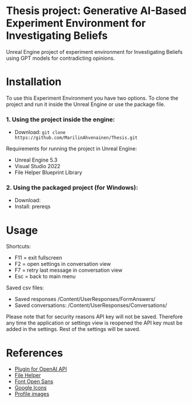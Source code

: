 # Thesis project: Generative AI-Based Experiment Environment for Investigating Beliefs

Unreal Engine project of experiment environment for Investigating Beliefs using GPT models for contradicting opinions.

# Installation

To use this Experiment Environment you have two options. To clone the project and run it inside the Unreal Engine or use the package file. 

### 1. Using the project inside the engine:

- Download: `git clone https://github.com/MarilinAhvenainen/Thesis.git`

Requirements for running the project in Unreal Engine:
- Unreal Engine 5.3
- Visual Studio 2022
- File Helper Blueprint Library

### 2. Using the packaged project (for Windows):
- Download:
- Install: prereqs

# Usage

Shortcuts:
- F11 = exit fullscreen
- F2 = open settings in conversation view
- F7 = retry last message in conversation view
- Esc = back to main menu

Saved csv files:
- Saved responses /Content/UserResponses/FormAnswers/
- Saved conversations: /Content/UserResponses/Conversations/ 

Please note that for security reasons API key will not be saved. Therefore any time the application or settings view is reopened the API key must be added in the settings. Rest of the settings will be saved.

# References
- [Plugin for OpenAI API](https://github.com/KellanM/OpenAI-Api-Unreal)
- [File Helper](https://www.unrealengine.com/marketplace/en-US/product/file-helper-bp-library)
- [Font Open Sans](https://fonts.google.com/specimen/Open+Sans)
- [Google Icons](https://fonts.google.com/icons)
- [Profile images](https://commons.wikimedia.org/wiki/File:Default_pfp.jpg)

